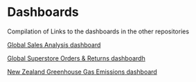 # Dashboards

Compilation of Links to the dashboards in the other repositories

[Global Sales Analysis dashboard](https://github.com/steviecurran/GSA-dashboard)

[Global Superstore Orders & Returns dashboardh](https://github.com/steviecurran/GSOR-dashboard/)

[New Zealand Greenhouse Gas Emissions dashboard](https://github.com/steviecurran/NZ-greenhouse/)
